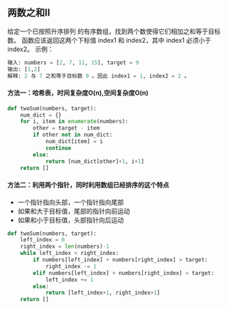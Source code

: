 ## 两数之和II
给定一个已按照升序排列 的有序数组，找到两个数使得它们相加之和等于目标数。
函数应该返回这两个下标值 index1 和 index2，其中 index1 必须小于 index2。
示例：
```python
输入: numbers = [2, 7, 11, 15], target = 9
输出: [1,2]
解释: 2 与 7 之和等于目标数 9 。因此 index1 = 1, index2 = 2 。
```
#### 方法一：哈希表，时间复杂度O(n),空间复杂度O(n)
```python
def twoSum(numbers, target):
    num_dict = {}
    for i, item in enumerate(numbers):
        other = target - item
        if other not in num_dict:
            num_dict[item] = i
            continue
        else:
            return [num_dict[other]+1, i+1]
    return []
```

#### 方法二：利用两个指针，同时利用数组已经排序的这个特点
* 一个指针指向头部，一个指针指向尾部
* 如果和大于目标值，尾部的指针向前运动
* 如果和小于目标值，头部指针向后运动

```python
def twoSum(numbers, target):
    left_index = 0
    right_index = len(numbers)-1
    while left_index < right_index:
        if numbers[left_index] + numbers[right_index] > target:
            right_index -= 1
        elif numbers[left_index] + numbers[right_index] < target:
            left_index += 1
        else:
            return [left_index+1, right_index+1]
    return []
```
